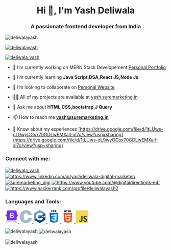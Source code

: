 <h1 align="center">Hi 👋, I'm Yash Deliwala</h1>
<h3 align="center">A passionate frontend developer from India</h3>

<p align="left"> <img src="https://komarev.com/ghpvc/?username=deliwalayash&label=Profile%20views&color=0e75b6&style=flat" alt="deliwalayash" /> </p>

<p align="left"> <a href="https://github.com/ryo-ma/github-profile-trophy"><img src="https://github-profile-trophy.vercel.app/?username=deliwalayash" alt="deliwalayash" /></a> </p>

<p align="left"> <a href="https://twitter.com/deliwala_yash" target="blank"><img src="https://img.shields.io/twitter/follow/deliwala_yash?logo=twitter&style=for-the-badge" alt="deliwala_yash" /></a> </p>

- 🔭 I’m currently working on MERN Stack Developement [Personal Portfolio](https://yash.suremarketing.in/)

- 🌱 I’m currently learning **Java Script,DSA,React JS,Node Js**

- 👯 I’m looking to collaborate on [Personal Website](suremarketing.in)

- 👨‍💻 All of my projects are available at [yash.suremarketing.in](yash.suremarketing.in)

- 💬 Ask me about **HTML,CSS,bootstrap,J Query**

- 📫 How to reach me **yash@suremarketing.in**

- 📄 Know about my experiences [https://drive.google.com/file/d/1tLUws-oL9wyOGsx70GDLwEMXalI-xl7o/view?usp=sharing](https://drive.google.com/file/d/1tLUws-oL9wyOGsx70GDLwEMXalI-xl7o/view?usp=sharing)

<h3 align="left">Connect with me:</h3>
<p align="left">
<a href="https://twitter.com/deliwala_yash" target="blank"><img align="center" src="https://raw.githubusercontent.com/rahuldkjain/github-profile-readme-generator/master/src/images/icons/Social/twitter.svg" alt="deliwala_yash" height="30" width="40" /></a>
<a href="https://linkedin.com/in/https://www.linkedin.com/in/yashdeliwala-digital-marketer/" target="blank"><img align="center" src="https://raw.githubusercontent.com/rahuldkjain/github-profile-readme-generator/master/src/images/icons/Social/linked-in-alt.svg" alt="https://www.linkedin.com/in/yashdeliwala-digital-marketer/" height="30" width="40" /></a>
<a href="https://instagram.com/suremarketing_digi" target="blank"><img align="center" src="https://raw.githubusercontent.com/rahuldkjain/github-profile-readme-generator/master/src/images/icons/Social/instagram.svg" alt="suremarketing_digi" height="30" width="40" /></a>
<a href="https://www.youtube.com/c/https://www.youtube.com/@digitaldirections-e4r" target="blank"><img align="center" src="https://raw.githubusercontent.com/rahuldkjain/github-profile-readme-generator/master/src/images/icons/Social/youtube.svg" alt="https://www.youtube.com/@digitaldirections-e4r" height="30" width="40" /></a>
<a href="https://www.hackerrank.com/profile/yashdeliwala10" target="blank"><img align="center" src="https://raw.githubusercontent.com/rahuldkjain/github-profile-readme-generator/master/src/images/icons/Social/hackerrank.svg" alt="https://www.hackerrank.com/profile/deliwalayash2" height="30" width="40" /></a>
</p>

<h3 align="left">Languages and Tools:</h3>
<p align="left"> <a href="https://getbootstrap.com" target="_blank" rel="noreferrer"> <img src="https://raw.githubusercontent.com/devicons/devicon/master/icons/bootstrap/bootstrap-plain-wordmark.svg" alt="bootstrap" width="40" height="40"/> </a> <a href="https://www.cprogramming.com/" target="_blank" rel="noreferrer"> <img src="https://raw.githubusercontent.com/devicons/devicon/master/icons/c/c-original.svg" alt="c" width="40" height="40"/> </a> <a href="https://www.w3schools.com/cpp/" target="_blank" rel="noreferrer"> <img src="https://raw.githubusercontent.com/devicons/devicon/master/icons/cplusplus/cplusplus-original.svg" alt="cplusplus" width="40" height="40"/> </a> <a href="https://www.w3schools.com/css/" target="_blank" rel="noreferrer"> <img src="https://raw.githubusercontent.com/devicons/devicon/master/icons/css3/css3-original-wordmark.svg" alt="css3" width="40" height="40"/> </a> <a href="https://www.w3.org/html/" target="_blank" rel="noreferrer"> <img src="https://raw.githubusercontent.com/devicons/devicon/master/icons/html5/html5-original-wordmark.svg" alt="html5" width="40" height="40"/> </a> <a href="https://developer.mozilla.org/en-US/docs/Web/JavaScript" target="_blank" rel="noreferrer"> <img src="https://raw.githubusercontent.com/devicons/devicon/master/icons/javascript/javascript-original.svg" alt="javascript" width="40" height="40"/> </a> </p>

<p><img align="left" src="https://github-readme-stats.vercel.app/api/top-langs?username=deliwalayash&show_icons=true&locale=en&layout=compact" alt="deliwalayash" /></p>

<p>&nbsp;<img align="center" src="https://github-readme-stats.vercel.app/api?username=deliwalayash&show_icons=true&locale=en" alt="deliwalayash" /></p>

<p><img align="center" src="https://github-readme-streak-stats.herokuapp.com/?user=deliwalayash&" alt="deliwalayash" /></p>
